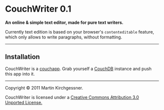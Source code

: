 # CouchWriter 0.1

**An online & simple text editor, made for pure text writers.**

Currently text edition is based on your browser's `contenteditable` feature, which only allows to write paragraphs, without formatting. 

* * *

## Installation

CouchWriter is a [couchapp](http://github.com/couchapp/couchapp). Grab yourself a [CouchDB](http://couchdb.apache.org/) instance and push this app into it.

* * *

Copyright <span>&copy;</span> 2011 Martin Kirchgessner.

CouchWriter is licensed under a [Creative Commons Attribution 3.0 Unported License.](http://creativecommons.org/licenses/by/3.0/)
